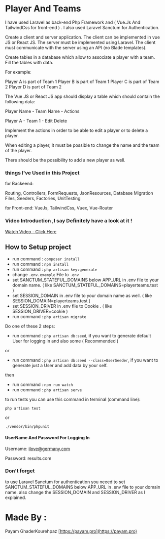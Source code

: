 
# Player And Teams
I have used Laravel as back-end Php Framework and ( Vue.Js And TailwindCss for front-end ) .
I also used Laravel Sanctum for Authentication. 

Create a client and server application. The client can be implemented in vue JS or React JS.
The server must be implemented using Laravel. The client must communicate with the server
using an API (no Blade templates). 

Create tables in a database which allow to associate a player with a team. Fill the tables with data.

For example:

Player A is part of Team 1
Player B is part of Team 1
Player C is part of Team 2
Player D is part of Team 2

The Vue JS or React JS app should display a table which should contain the following data:

Player Name - Team Name - Actions

Player A       -   Team 1      - Edit Delete      

Implement the actions in order to be able to edit a player or to delete a player.

When editing a player, it must be possible to change the name and the team of the player.

There should be the possibility to add a new player as well.

### things I've Used in this Project
for Backeend:

Routing, Controllers, FormRequests, JsonResources, Database Migration Files, Seeders, Factories, UnitTesting

for Front-end:
VueJs, TailwindCss, Vuex, Vue-Router

### Video Introduction ,I say Definitely have a look at it !
 [Watch Video - Click Here ](https://payam.pro/playerteams.mp4) 

## How to Setup project

- run command : `composer install`
- run command : `npm install`
- run command : `php artisan key:generate`
- change `.env.example` File to `.env`
- set SANCTUM_STATEFUL_DOMAINS below APP_URL in .env file to your domain name. ( like SANCTUM_STATEFUL_DOMAINS=playerteams.test )
- set SESSION_DOMAIN in .env file to your domain name as well. ( like SESSION_DOMAIN=playerteams.test )
- set SESSION_DRIVER in .env file to Cookie . ( like SESSION_DRIVER=cookie )
- run command : `php artisan migrate`

Do one of these 2 steps:

- run command : `php artisan db:seed`, if you want to generate default User for logging in and also some ( Recommended )

or

- run command : `php artisan db:seed --class=UserSeeder`, if you want to generate just a User and add data by your self.

then

- run command : `npm rum watch`
- run command : `php artisan serve`

to run tests you can use this command in terminal (command line):

 `php artisan test`
 
 or
 
 `./vendor/bin/phpunit`

#### UserName And Password For Logging In
Username:
ilove@germany.com

Password:
results.com

### Don't forget
to use Laravel Sanctum for authentication you neeed to set SANCTUM_STATEFUL_DOMAINS below APP_URL in .env file to your domain name.
also change the SESSION_DOMAIN and SESSION_DRIVER as I explained.

# Made By :
Payam GhaderKourehpaz [https://payam.pro](https://payam.pro)
